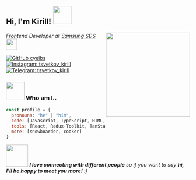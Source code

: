 <h2> Hi, I'm Kirill! <img src="https://media.giphy.com/media/H1jSPXCJmo8AZi3gdP/giphy.gif" width="50"></h2>
<img align='right' src="https://media.giphy.com/media/3og0IGFLpiRNlb3pg4/giphy.gif" width="230">
<p><em>Frontend Developer at <a href="https://www.samsungsds.com/eu/ai-rpa/brity-rpa.html">Samsung SDS</a><img src="https://media.giphy.com/media/Wp6BRn60B4jaUwW2eK/giphy.gif" width="30">
</em></p>

<!-- [![Linkedin: tvsetkov_kirill](https://img.shields.io/badge/-tsvetkov_kirill-blue?style=flat-square&logo=Linkedin&logoColor=white&link=https://www.linkedin.com/in/tvsetkov_kirill/)](https://www.linkedin.com/in/tsvetkov_kirill/) -->
[![GitHub cyeibs](https://img.shields.io/badge/GitHub-cyeibs-informational)](https://github.com/cyeibs)
[![Instagram: tsvetkov_kirill](https://img.shields.io/badge/instagram-tsvetkov__kirill-blueviolet)](https://www.instagram.com/tsvetkov_kirill/)
[![Telegram: tsvetkov_kirill](https://img.shields.io/badge/telegram-tsvetkov__kirill-blue)](https://t.me/tsvetkov_kirill)


### <img src="https://media.giphy.com/media/l4FGI8GoTL7N4DsyI/giphy.gif" width="50"> Who am I..  

```javascript
const profile = {
  pronouns: "he" | "him",
  code: [Javascript, TypeScript, HTML, CSS],
  tools: [React, Redux-Toolkit, TanStack Query, Node, Styled-Components, Material-UI],
  more: [snowboarder, cooker]
}
```

<img src="https://media.giphy.com/media/lq3d3sUI1C90SE9kaP/giphy.gif" width="60"> <em><b>I love connecting with different people</b> so if you want to say <b>hi, I'll be happy to meet you more!</b> :)</em>
